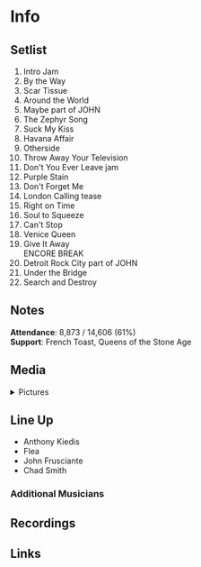 # Info

## Setlist

1. Intro Jam
2. By the Way
3. Scar Tissue
4. Around the World
5. Maybe part of JOHN
6. The Zephyr Song
7. Suck My Kiss
8. Havana Affair
9. Otherside
10. Throw Away Your Television
11. Don't You Ever Leave jam
12. Purple Stain
13. Don't Forget Me
14. London Calling tease
15. Right on Time
16. Soul to Squeeze
17. Can't Stop
18. Venice Queen
19. Give It Away
<br> ENCORE BREAK
20. Detroit Rock City part of JOHN
21. Under the Bridge
22. Search and Destroy

## Notes

**Attendance**: 8,873 / 14,606 (61%)
<br>
**Support**: French Toast, Queens of the Stone Age

## Media 

<details>
  <summary>Pictures</summary>
  <!--<img alt="Setlist" title="Setlist" src="_.jpg" height="200" />-->
</details>

## Line Up

* Anthony Kiedis
* Flea
* John Frusciante
* Chad Smith

### Additional Musicians

## Recordings

## Links
